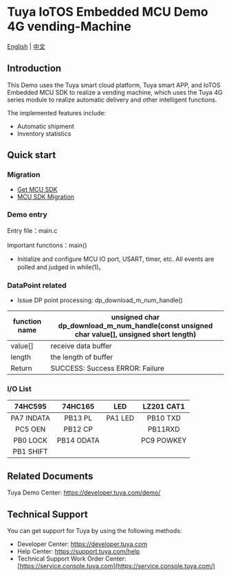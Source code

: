 # Tuya IoTOS Embedded  MCU Demo 4G vending-Machine

[English](./README.md) | [中文](./README_zh.md)

## Introduction  

This Demo uses the Tuya smart cloud platform, Tuya smart APP, and IoTOS Embedded MCU SDK to realize a vending machine, which uses the Tuya 4G series module to realize automatic delivery and other intelligent functions.

The implemented features include:

+ Automatic shipment
+ Inventory statistics


## Quick start  

### Migration
+ [Get MCU SDK](https://developer.tuya.com/en/docs/iot/device-development/embedded-software-development/mcu-development-access/mcu-access-guide?id=K9hrbv1ub5owo#title-2-%E4%BA%A7%E5%93%81%E5%88%9B%E5%BB%BA)
+ [MCU SDK Migration](https://developer.tuya.com/en/docs/iot/device-development/embedded-software-development/mcu-development-access/wifi-mcu-sdk-solution/overview-of-migrating-tuyas-mcu-sdk?id=K9hhi0xr5vll9)

### Demo entry

Entry file：main.c

Important functions：main()

+ Initialize and configure MCU IO port, USART, timer, etc. All events are polled and judged in while(1)。




### DataPoint related

+ Issue DP point processing: dp_download_m_num_handle()

| function name | unsigned char dp_download_m_num_handle(const unsigned char value[], unsigned short length) |
| ------------- | ------------------------------------------------------------ |
| value[]       | receive data buffer                                          |
| length        | the length of buffer                                         |
| Return        | SUCCESS: Success ERROR: Failure                              |



### I/O List  

|  74HC595   |  74HC165   |   LED   | LZ201 CAT1 |
| :--------: | :--------: | :-----: | :--------: |
| PA7 INDATA |  PB13 PL   | PA1 LED |  PB10 TXD  |
|  PC5 OEN   |  PB12 CP   |         |  PB11RXD   |
|  PB0 LOCK  | PB14 ODATA |         | PC9 POWKEY |
| PB1 SHIFT  |            |         |            |



## Related Documents

  Tuya Demo Center: https://developer.tuya.com/demo/



## Technical Support

  You can get support for Tuya by using the following methods:

- Developer Center: https://developer.tuya.com
- Help Center: https://support.tuya.com/help
- Technical Support Work Order Center: [https://service.console.tuya.com](https://service.console.tuya.com/) 

